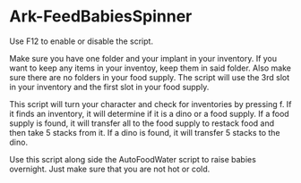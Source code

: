 # Ark-FeedBabiesSpinner

Use F12 to enable or disable the script.

Make sure you have one folder and your implant in your inventory. If you want to keep any items in your inventoy, keep them in said folder. Also make sure there are no folders in your food supply. The script will use the 3rd slot in your inventory and the first slot in your food supply. 

This script will turn your character and check for inventories by pressing f. If it finds an inventory, it will determine if it is a dino or a food supply. If a food supply is found, it will transfer all to the food supply to restack food and then take 5 stacks from it. If a dino is found, it will transfer 5 stacks to the dino. 

Use this script along side the AutoFoodWater script to raise babies overnight. Just make sure that you are not hot or cold. 
